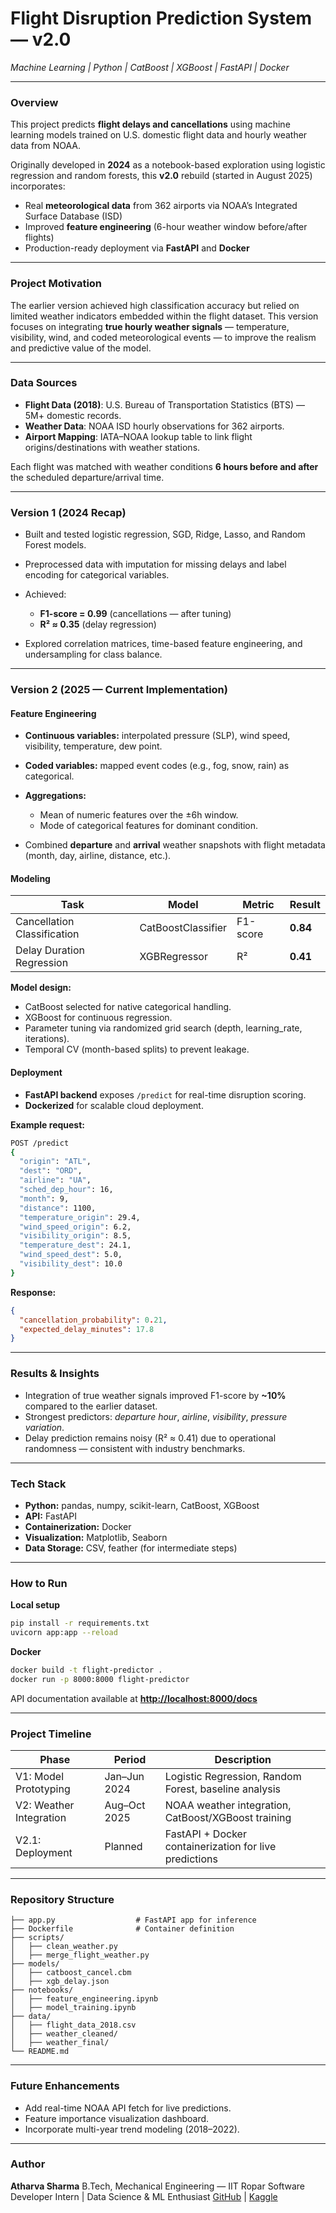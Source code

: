 # Flight Disruption Prediction System — v2.0

*Machine Learning | Python | CatBoost | XGBoost | FastAPI | Docker*

---

### **Overview**

This project predicts **flight delays and cancellations** using machine learning models trained on U.S. domestic flight data and hourly weather data from NOAA.

Originally developed in **2024** as a notebook-based exploration using logistic regression and random forests, this **v2.0** rebuild (started in August 2025) incorporates:

* Real **meteorological data** from 362 airports via NOAA’s Integrated Surface Database (ISD)
* Improved **feature engineering** (6-hour weather window before/after flights)
* Production-ready deployment via **FastAPI** and **Docker**

---

### **Project Motivation**

The earlier version achieved high classification accuracy but relied on limited weather indicators embedded within the flight dataset.
This version focuses on integrating **true hourly weather signals** — temperature, visibility, wind, and coded meteorological events — to improve the realism and predictive value of the model.

---

### **Data Sources**

* **Flight Data (2018)**: U.S. Bureau of Transportation Statistics (BTS) — 5M+ domestic records.
* **Weather Data**: NOAA ISD hourly observations for 362 airports.
* **Airport Mapping**: IATA–NOAA lookup table to link flight origins/destinations with weather stations.

Each flight was matched with weather conditions **6 hours before and after** the scheduled departure/arrival time.

---

### **Version 1 (2024 Recap)**

* Built and tested logistic regression, SGD, Ridge, Lasso, and Random Forest models.
* Preprocessed data with imputation for missing delays and label encoding for categorical variables.
* Achieved:

  * **F1-score = 0.99** (cancellations — after tuning)
  * **R² ≈ 0.35** (delay regression)
* Explored correlation matrices, time-based feature engineering, and undersampling for class balance.

---

### **Version 2 (2025 — Current Implementation)**

#### **Feature Engineering**

* **Continuous variables:** interpolated pressure (SLP), wind speed, visibility, temperature, dew point.
* **Coded variables:** mapped event codes (e.g., fog, snow, rain) as categorical.
* **Aggregations:**

  * Mean of numeric features over the ±6h window.
  * Mode of categorical features for dominant condition.
* Combined **departure** and **arrival** weather snapshots with flight metadata (month, day, airline, distance, etc.).

#### **Modeling**

| Task                        | Model              | Metric   | Result   |
| --------------------------- | ------------------ | -------- | -------- |
| Cancellation Classification | CatBoostClassifier | F1-score | **0.84** |
| Delay Duration Regression   | XGBRegressor       | R²       | **0.41** |

**Model design:**

* CatBoost selected for native categorical handling.
* XGBoost for continuous regression.
* Parameter tuning via randomized grid search (depth, learning_rate, iterations).
* Temporal CV (month-based splits) to prevent leakage.

#### **Deployment**

* **FastAPI backend** exposes `/predict` for real-time disruption scoring.
* **Dockerized** for scalable cloud deployment.

**Example request:**

```bash
POST /predict
{
  "origin": "ATL",
  "dest": "ORD",
  "airline": "UA",
  "sched_dep_hour": 16,
  "month": 9,
  "distance": 1100,
  "temperature_origin": 29.4,
  "wind_speed_origin": 6.2,
  "visibility_origin": 8.5,
  "temperature_dest": 24.1,
  "wind_speed_dest": 5.0,
  "visibility_dest": 10.0
}
```

**Response:**

```json
{
  "cancellation_probability": 0.21,
  "expected_delay_minutes": 17.8
}
```

---

### **Results & Insights**

* Integration of true weather signals improved F1-score by **~10%** compared to the earlier dataset.
* Strongest predictors: *departure hour*, *airline*, *visibility*, *pressure variation*.
* Delay prediction remains noisy (R² ≈ 0.41) due to operational randomness — consistent with industry benchmarks.

---

### **Tech Stack**

* **Python:** pandas, numpy, scikit-learn, CatBoost, XGBoost
* **API:** FastAPI
* **Containerization:** Docker
* **Visualization:** Matplotlib, Seaborn
* **Data Storage:** CSV, feather (for intermediate steps)

---

### **How to Run**

**Local setup**

```bash
pip install -r requirements.txt
uvicorn app:app --reload
```

**Docker**

```bash
docker build -t flight-predictor .
docker run -p 8000:8000 flight-predictor
```

API documentation available at **[http://localhost:8000/docs](http://localhost:8000/docs)**

---

### **Project Timeline**

| Phase                   | Period       | Description                                            |
| ----------------------- | ------------ | ------------------------------------------------------ |
| V1: Model Prototyping   | Jan–Jun 2024 | Logistic Regression, Random Forest, baseline analysis  |
| V2: Weather Integration | Aug–Oct 2025 | NOAA weather integration, CatBoost/XGBoost training    |
| V2.1: Deployment        | Planned      | FastAPI + Docker containerization for live predictions |

---

### **Repository Structure**

```
├── app.py                  # FastAPI app for inference
├── Dockerfile              # Container definition
├── scripts/
│   ├── clean_weather.py
│   ├── merge_flight_weather.py
├── models/
│   ├── catboost_cancel.cbm
│   ├── xgb_delay.json
├── notebooks/
│   ├── feature_engineering.ipynb
│   ├── model_training.ipynb
├── data/
│   ├── flight_data_2018.csv
│   ├── weather_cleaned/
│   ├── weather_final/
└── README.md
```

---

### **Future Enhancements**

* Add real-time NOAA API fetch for live predictions.
* Feature importance visualization dashboard.
* Incorporate multi-year trend modeling (2018–2022).

---

### **Author**

**Atharva Sharma**
B.Tech, Mechanical Engineering — IIT Ropar
Software Developer Intern | Data Science & ML Enthusiast
[GitHub](https://github.com/atharva729) | [Kaggle](https://www.kaggle.com/atharva729)
